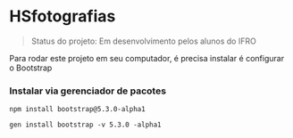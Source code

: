 # HSfotografias

> Status do projeto: Em desenvolvimento pelos alunos do IFRO

Para rodar este projeto em seu computador, é precisa instalar é configurar o Bootstrap

### Instalar via gerenciador de pacotes

```
npm install bootstrap@5.3.0-alpha1
```

```
gen install bootstrap -v 5.3.0 -alpha1
```
